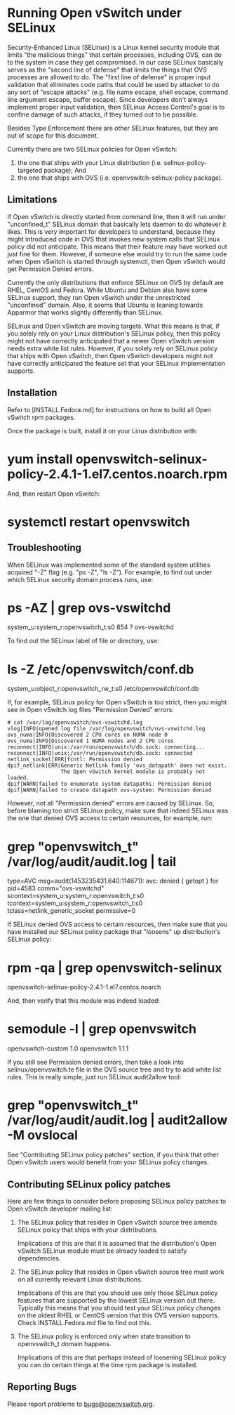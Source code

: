 Running Open vSwitch under SELinux
==================================

Security-Enhanced Linux (SELinux) is a Linux kernel security
module that limits "the malicious things" that certain processes,
including OVS, can do to the system in case they get compromised.
In our case SELinux basically serves as the "second line of defense"
that limits the things that OVS processes are allowed to do.  The
"first line of defense" is proper input validation that eliminates
code paths that could be used by attacker to do any sort of
"escape attacks" (e.g. file name escape, shell escape, command
line argument escape, buffer escape).  Since developers don't
always implement proper input validation, then SELinux Access
Control's goal is to confine damage of such attacks, if they
turned out to be possible.

Besides Type Enforcement there are other SELinux
features, but they are out of scope for this document.

Currently there are two SELinux policies for Open vSwitch:
1. the one that ships with your Linux distribution (i.e.
   selinux-policy-targeted package); And
2. the one that ships with OVS (i.e. openvswitch-selinux-policy
   package).


Limitations
-----------

If Open vSwitch is directly started from command line, then it
will run under "unconfined_t" SELinux domain that basically lets
daemon to do whatever it likes.  This is very important for developers
to understand, because they might introduced code in OVS that invokes
new system calls that SELinux policy did not anticipate.  This means
that their feature may have worked out just fine for them.  However,
if someone else would try to run the same code when Open vSwitch is
started through systemctl, then Open vSwitch would get Permission Denied
errors.

Currently the only distributions that enforce SELinux on OVS by
default are RHEL, CentOS and Fedora.  While Ubuntu and Debian also
have some SELinux support, they run Open vSwitch under the unrestricted
"unconfined" domain.  Also, it seems that Ubuntu is leaning towards
Apparmor that works slightly differently than SELinux.

SELinux and Open vSwitch are moving targets.  What this means
is that, if you solely rely on your Linux distribution's SELinux policy,
then this policy might not have correctly anticipated that a newer
Open vSwitch version needs extra white list rules.  However, if you
solely rely on SELinux policy that ships with Open vSwitch, then
Open vSwitch developers might not have correctly anticipated the
feature set that your SELinux implementation supports.


Installation
------------

Refer to [INSTALL.Fedora.md] for instructions on how to build all
Open vSwitch rpm packages.

Once the package is built, install it on your Linux distribution with:

   # yum install openvswitch-selinux-policy-2.4.1-1.el7.centos.noarch.rpm

And, then restart Open vSwitch:

   # systemctl restart openvswitch


Troubleshooting
---------------

When SELinux was implemented some of the standard system utilities
acquired "-Z" flag (e.g. "ps -Z", "ls -Z").  For example, to find out
under which SELinux security domain process runs, use:

   # ps -AZ | grep ovs-vswitchd
   system_u:system_r:openvswitch_t:s0 854 ?    ovs-vswitchd

To find out the SELinux label of file or directory, use:

   # ls -Z /etc/openvswitch/conf.db
   system_u:object_r:openvswitch_rw_t:s0 /etc/openvswitch/conf.db


If, for example, SELinux policy for Open vSwitch is too strict,
then you might see in Open vSwitch log files "Permission Denied"
errors:

    # cat /var/log/openvswitch/ovs-vswitchd.log
    vlog|INFO|opened log file /var/log/openvswitch/ovs-vswitchd.log
    ovs_numa|INFO|Discovered 2 CPU cores on NUMA node 0
    ovs_numa|INFO|Discovered 1 NUMA nodes and 2 CPU cores
    reconnect|INFO|unix:/var/run/openvswitch/db.sock: connecting...
    reconnect|INFO|unix:/var/run/openvswitch/db.sock: connected
    netlink_socket|ERR|fcntl: Permission denied
    dpif_netlink|ERR|Generic Netlink family 'ovs_datapath' does not exist.
                     The Open vSwitch kernel module is probably not loaded.
    dpif|WARN|failed to enumerate system datapaths: Permission denied
    dpif|WARN|failed to create datapath ovs-system: Permission denied



However, not all "Permission denied" errors are caused by SELinux.  So,
before blaming too strict SELinux policy, make sure that indeed SELinux
was the one that denied OVS access to certain resources, for example, run:

   # grep "openvswitch_t" /var/log/audit/audit.log | tail
   type=AVC msg=audit(1453235431.640:114671): avc:  denied  { getopt } for  pid=4583 comm="ovs-vswitchd" scontext=system_u:system_r:openvswitch_t:s0 tcontext=system_u:system_r:openvswitch_t:s0 tclass=netlink_generic_socket permissive=0


If SELinux denied OVS access to certain resources, then make sure that you
have installed our SELinux policy package that "loosens" up distribution's
SELinux policy:

   # rpm -qa | grep openvswitch-selinux
   openvswitch-selinux-policy-2.4.1-1.el7.centos.noarch

And, then verify that this module was indeed loaded:

   # semodule -l | grep openvswitch
   openvswitch-custom    1.0
   openvswitch          1.1.1

If you still see Permission denied errors, then take a look
into selinux/openvswitch.te file in the OVS source tree and
try to add white list rules.  This is really simple, just run
SELinux audit2allow tool:

   # grep "openvswitch_t" /var/log/audit/audit.log | audit2allow -M ovslocal

See "Contributing SELinux policy patches" section, if you think
that other Open vSwitch users would benefit from your SELinux policy
changes.


Contributing SELinux policy patches
-----------------------------------

Here are few things to consider before proposing SELinux policy
patches to Open vSwitch developer mailing list:

1. The SELinux policy that resides in Open vSwitch source tree
   amends SELinux policy that ships with your distributions.

   Implications of this are that it is assumed that the distribution's
   Open vSwitch SELinux module must be already loaded to satisfy
   dependencies.

2. The SELinux policy that resides in Open vSwitch source tree
   must work on all currently relevant Linux distributions.

   Implications of this are that you should use only those SELinux
   policy features that are supported by the lowest SELinux version
   out there.  Typically this means that you should test your SELinux
   policy changes on the oldest RHEL or CentOS version that this
   OVS version supports.  Check INSTALL.Fedora.md file to find out
   this.

3. The SELinux policy is enforced only when state transition to
   openvswitch_t domain happens.

   Implications of this are that perhaps instead of loosening SELinux
   policy you can do certain things at the time rpm package is installed.



Reporting Bugs
--------------

Please report problems to bugs@openvswitch.org.

[INSTALL.rst]:INSTALL.rst
